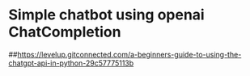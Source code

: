# Simple chatbot using openai ChatCompletion 
##https://levelup.gitconnected.com/a-beginners-guide-to-using-the-chatgpt-api-in-python-29c57775113b

